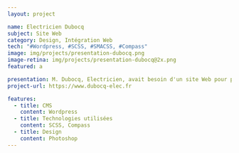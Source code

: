 ```yaml
---
layout: project

name: Electricien Dubocq
subject: Site Web
category: Design, Intégration Web
tech: "#Wordpress, #SCSS, #SMACSS, #Compass"
image: img/projects/presentation-dubocq.png
image-retina: img/projects/presentation-dubocq@2x.png
featured: a

presentation: M. Dubocq, Electricien, avait besoin d'un site Web pour présenter son activité et potentielement trouver de nouveaux clients en passant par le Web. J'ai donc Maquetté ce site et l'ai intégré à l'aide du CMS Wordpress.
project-url: https://www.dubocq-elec.fr

features:
  - title: CMS
    content: Wordpress
  - title: Technologies utilisées
    content: SCSS, Compass
  - title: Design
    content: Photoshop
---
```

